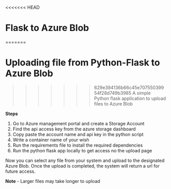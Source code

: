 <<<<<<< HEAD
# Flask to Azure Blob 
=======
# Uploading file from Python-Flask to Azure Blob 
>>>>>>> 629e394136b66c45e70755039954f28d749b3985
A simple Python flask application to upload files to Azure Blob

**Steps**

1. Go to Azure management portal and create a Storage Account
2. Find the api access key from the azure storage dashboard
3. Copy paste the account name and api key in the python script
4. Write a container name of your wish
5. Run the requirements file to install the required dependencies
6. Run the python flask app locally to get access no the upload page

Now you can select any file from your system and upload to the designated Azure Blob. Once the upload is completed, the system will return a url for future access.

__Note__ - Larger files may take longer to upload
